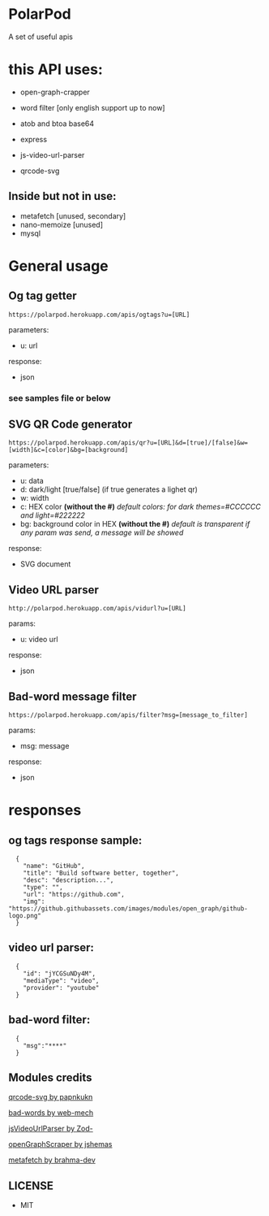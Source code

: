 # PolarPod
A set of useful apis 


# this API uses:
* open-graph-crapper
* word filter [only english support up to now] 
* atob and btoa base64 
* express
* js-video-url-parser

* qrcode-svg

## Inside but not in use:
* metafetch [unused, secondary]
* nano-memoize [unused]
* mysql


# General usage

## Og tag getter

``` 
https://polarpod.herokuapp.com/apis/ogtags?u=[URL]
``` 

parameters:<br>
* u: url<br>

response:<br>
* json

### see samples file or below

 
## SVG QR Code generator

``` 
https://polarpod.herokuapp.com/apis/qr?u=[URL]&d=[true]/[false]&w=[width]&c=[color]&bg=[background]
``` 

parameters:<br>
* u: data<br>
* d: dark/light [true/false] (if true generates a lighet qr)<br>
* w: width<br>
* c: HEX color **(without the #)** _default colors: for dark themes=#CCCCCC and light=#222222_<br>
* bg: background color in HEX **(without the #)** _default is transparent_
*if any param was send, a message will be showed*

response:<br>
* SVG document


## Video URL parser

``` 
http://polarpod.herokuapp.com/apis/vidurl?u=[URL]
``` 

params:<br>
* u: video url

response:<br>
* json

## Bad-word message filter

``` 
https://polarpod.herokuapp.com/apis/filter?msg=[message_to_filter]
``` 

params:<br>
* msg: message

response:<br>
* json


# responses

## og tags response sample:<br>
```
  {
    "name": "GitHub",
    "title": "Build software better, together",
    "desc": "description...",
    "type": "",
    "url": "https://github.com",
    "img": "https://github.githubassets.com/images/modules/open_graph/github-logo.png"
  }
```

## video url parser:<br>
```
  {
    "id": "jYCGSuNDy4M",
    "mediaType": "video",
    "provider": "youtube"
  }
```
## bad-word filter:<br>
```
  {
    "msg":"****"
  }
```

## Modules credits

[qrcode-svg by papnkukn](https://github.com/papnkukn/qrcode-svg)

[bad-words  by web-mech](https://github.com/web-mech/badwords)

[jsVideoUrlParser by Zod-](https://github.com/Zod-/jsVideoUrlParser)

[openGraphScraper by jshemas](https://github.com/jshemas/openGraphScraper)

[metafetch by brahma-dev](https://github.com/brahma-dev/metafetch)

## LICENSE

* MIT
  
